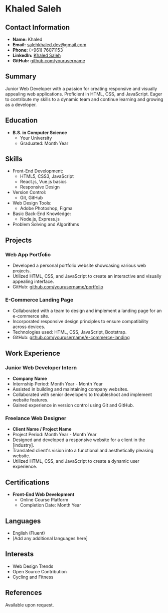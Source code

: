 # Khaled Saleh

## Contact Information
- **Name:** Khaled
- **Email:** salehkhaled.dev@gmail.com
- **Phone:** (+961) 76071153
- **LinkedIn:** [Khaled Saleh](https://www.linkedin.com/in/khaled-saleh-955174218)
- **GitHub:** [github.com/yourusername](https://github.com/yourusername)

## Summary
Junior Web Developer with a passion for creating responsive and visually appealing web applications. Proficient in HTML, CSS, and JavaScript. Eager to contribute my skills to a dynamic team and continue learning and growing as a developer.

## Education
- **B.S. in Computer Science**
  - Your University
  - Graduated: Month Year

## Skills
- Front-End Development:
  - HTML5, CSS3, JavaScript
  - React.js, Vue.js basics
  - Responsive Design
- Version Control:
  - Git, GitHub
- Web Design Tools:
  - Adobe Photoshop, Figma
- Basic Back-End Knowledge:
  - Node.js, Express.js
- Problem Solving and Algorithms

## Projects
### Web App Portfolio
- Developed a personal portfolio website showcasing various web projects.
- Utilized HTML, CSS, and JavaScript to create an interactive and visually appealing interface.
- GitHub: [github.com/yourusername/portfolio](https://github.com/yourusername/portfolio)

### E-Commerce Landing Page
- Collaborated with a team to design and implement a landing page for an e-commerce site.
- Incorporated responsive design principles to ensure compatibility across devices.
- Technologies used: HTML, CSS, JavaScript, Bootstrap.
- GitHub: [github.com/yourusername/e-commerce-landing](https://github.com/yourusername/e-commerce-landing)

## Work Experience
### Junior Web Developer Intern
- **Company Name**
- Internship Period: Month Year - Month Year
- Assisted in building and maintaining company websites.
- Collaborated with senior developers to troubleshoot and implement website features.
- Gained experience in version control using Git and GitHub.

### Freelance Web Designer
- **Client Name / Project Name**
- Project Period: Month Year - Month Year
- Designed and developed a responsive website for a client in the [industry].
- Translated client's vision into a functional and aesthetically pleasing website.
- Utilized HTML, CSS, and JavaScript to create a dynamic user experience.

## Certifications
- **Front-End Web Development**
  - Online Course Platform
  - Completion Date: Month Year

## Languages
- English (Fluent)
- [Add any additional languages here]

## Interests
- Web Design Trends
- Open Source Contribution
- Cycling and Fitness

## References
Available upon request.